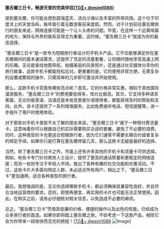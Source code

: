 **塞舌爾三日卡，畅游天堂的完美伴侣[[TG💪+ @esim1088](https://t.me/s/esim1088)]**

提到塞舌爾，你可能会想到碧海蓝天、洁白沙滩以及丰富的热带风情。这个位于印度洋上的天堂岛屿，每年吸引着无数游客前来度假。然而，对于计划前往塞舌爾旅行的朋友来说，网络连接可能是一个让人头疼的问题。毕竟，在这样一个远离喧嚣的地方，保持与外界的联系显得尤为重要。这时候，“塞舌爾三日卡”就成为你的最佳选择。

“塞舌爾三日卡”是一款专为短期旅行者设计的手机卡产品。它不仅能够满足你在塞舌爾期间的基本通话需求，还提供了充足的流量套餐，让你随时随地享受高速上网的乐趣。无论是查找地图导航、拍摄美丽的风景照片，还是通过社交媒体分享你的旅行故事，这款手机卡都能轻松应对。更重要的是，它的使用非常方便，无需复杂的设置或繁琐的操作，只需简单的几步即可激活并开始使用。

那么，这款手机卡究竟有哪些亮点呢？首先，它的价格非常实惠。相较于其他国际漫游服务，“塞舌爾三日卡”的费用要低得多，性价比极高。其次，它支持多种语言客服，无论你是英语、法语还是本地克里奥尔语使用者，都能获得及时的帮助和支持。此外，该卡还提供了一系列增值服务，比如免费接听电话、短信提醒等，进一步提升了用户的使用体验。

对于那些对手机卡类型不太了解的朋友来说，“塞舌爾三日卡”属于一种预付费流量卡。这意味着你可以根据自己的实际需要购买合适的套餐，避免了不必要的浪费。同时，这种类型的卡也更适合短期旅行者，因为它们通常不需要长期合约或者复杂的绑定手续。如果你只是打算在塞舌爾停留几天，那么这款卡无疑是最好的选择。

当然，除了塞舌爾三日卡之外，市面上还有许多其他的手机卡和流量卡可供选择。例如，有些卡专门针对商务人士设计，提供了更高的通话质量和更稳定的网络连接；而另一些则专注于年轻人市场，推出了各种有趣的社交功能和优惠活动。不过，这些卡片大多面向特定人群，未必适合所有用户。相比之下，“塞舌爾三日卡”更加通用，适合各种类型的旅行者。

最后，我想强调的是，无论你选择哪款手机卡，都必须确保其兼容性良好，并且符合当地运营商的要求。否则，即使再便宜、再实用的卡片也可能无法正常使用。因此，在购买之前，请务必仔细核对相关信息，以免造成不必要的麻烦。

总之，“塞舌爾三日卡”凭借其低廉的价格、便捷的操作以及出色的性能，已经成为众多旅行者的首选。如果你即将踏上塞舌爾之旅，不妨考虑一下这款产品，相信它会为你带来一段愉快而无忧的旅程！[[TG💪+ @esim1088](https://t.me/s/esim1088) ![Image](https://i.postimg.cc/4NQfJmqS/Snipaste-2025-05-13-00-14-12.png)]